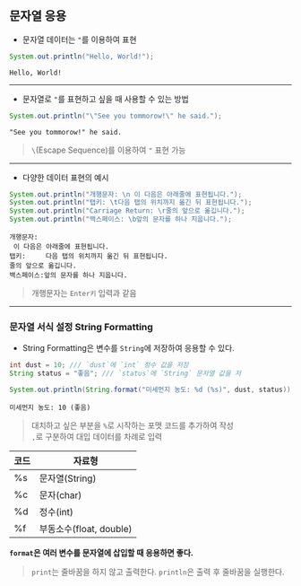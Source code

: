 ## 문자열 응용
 - 문자열 데이터는 `"`를 이용하여 표현

 ```Java
 System.out.println("Hello, World!");
 ```
 ```
 Hello, World!
 ```
 ---
 - 문자열로 `"`를 표현하고 싶을 때 사용할 수 있는 방법
 ```java
System.out.println("\"See you tommorow!\" he said.");
 ```
 ```
 "See you tommorow!" he said.
 ```
 > `\`(Escape Sequence)를 이용하여 `"` 표현 가능

---
- 다양한 데이터 표현의 예시
```Java
System.out.println("개행문자: \n 이 다음은 아래줄에 표현됩니다.");
System.out.println("탭키: \t다음 탭의 위치까지 옮긴 뒤 표현됩니다.");
System.out.println("Carriage Return: \r줄의 앞으로 옮깁니다.");
System.out.println("백스페이스: \b앞의 문자를 하나 지웁니다.");
```
```
개행문자: 
 이 다음은 아래줄에 표현됩니다.
탭키: 	다음 탭의 위치까지 옮긴 뒤 표현됩니다.
줄의 앞으로 옮깁니다.
백스페이스:앞의 문자를 하나 지웁니다.
```
> 개행문자는 `Enter키` 입력과 같음
---
### 문자열 서식 설정 String Formatting
 - String Formatting은 변수를 `String`에 저장하여 응용할 수 있다.
 ```Java
int dust = 10; /// `dust`에 `int` 정수 값을 저장
String status = "좋음"; /// `status`에 `String` 문자열 값을 저

System.out.println(String.format("미세먼지 농도: %d (%s)", dust, status));
```
```
미세먼지 농도: 10 (좋음)
```
> 대치하고 싶은 부분을 `%`로 시작하는 포맷 코드를 추가하여 작성  
> `,`로 구분하여 대입 데이터를 차례로 입력

| 코드 | 자료형 |
| --- | --- |
| %s | 문자열(String) |
| %c | 문자(char) |
| %d | 정수(int) |
| %f | 부동소수(float, double) |

**`format`은 여러 변수를 문자열에 삽입할 때 응용하면 좋다.**
>`print`는 줄바꿈을 하지 않고 출력한다.
>`println`은 출력 후 줄바꿈을 실행한다.



